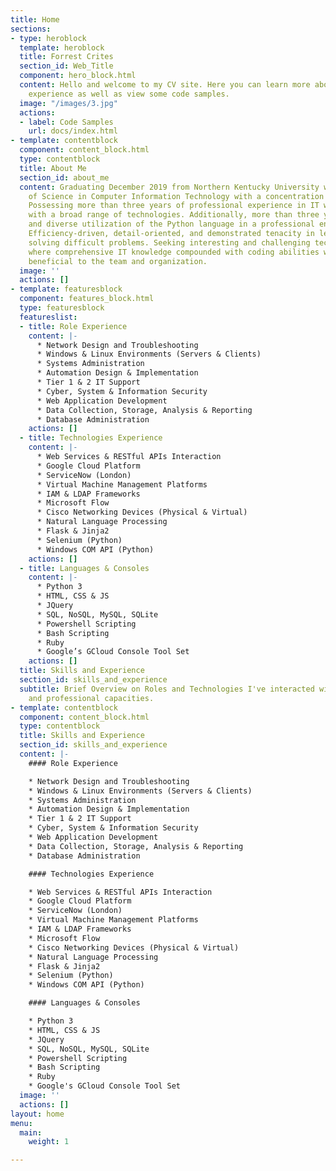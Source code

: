 ```yaml
---
title: Home
sections:
- type: heroblock
  template: heroblock
  title: Forrest Crites
  section_id: Web_Title
  component: hero_block.html
  content: Hello and welcome to my CV site. Here you can learn more about my professional
    experience as well as view some code samples.
  image: "/images/3.jpg"
  actions:
  - label: Code Samples
    url: docs/index.html
- template: contentblock
  component: content_block.html
  type: contentblock
  title: About Me
  section_id: about_me
  content: Graduating December 2019 from Northern Kentucky University with a Bachelor
    of Science in Computer Information Technology with a concentration in Cyber security.
    Possessing more than three years of professional experience in IT while interacting
    with a broad range of technologies. Additionally, more than three years of consistent
    and diverse utilization of the Python language in a professional environment.
    Efficiency-driven, detail-oriented, and demonstrated tenacity in learning and
    solving difficult problems. Seeking interesting and challenging technical prospects
    where comprehensive IT knowledge compounded with coding abilities would be greatly
    beneficial to the team and organization.
  image: ''
  actions: []
- template: featuresblock
  component: features_block.html
  type: featuresblock
  featureslist:
  - title: Role Experience
    content: |-
      * Network Design and Troubleshooting
      * Windows & Linux Environments (Servers & Clients)
      * Systems Administration
      * Automation Design & Implementation
      * Tier 1 & 2 IT Support
      * Cyber, System & Information Security
      * Web Application Development
      * Data Collection, Storage, Analysis & Reporting
      * Database Administration
    actions: []
  - title: Technologies Experience
    content: |-
      * Web Services & RESTful APIs Interaction
      * Google Cloud Platform
      * ServiceNow (London)
      * Virtual Machine Management Platforms
      * IAM & LDAP Frameworks
      * Microsoft Flow
      * Cisco Networking Devices (Physical & Virtual)
      * Natural Language Processing
      * Flask & Jinja2
      * Selenium (Python)
      * Windows COM API (Python)
    actions: []
  - title: Languages & Consoles
    content: |-
      * Python 3
      * HTML, CSS & JS
      * JQuery
      * SQL, NoSQL, MySQL, SQLite
      * Powershell Scripting
      * Bash Scripting
      * Ruby
      * Google’s GCloud Console Tool Set
    actions: []
  title: Skills and Experience
  section_id: skills_and_experience
  subtitle: Brief Overview on Roles and Technologies I've interacted with in academic
    and professional capacities.
- template: contentblock
  component: content_block.html
  type: contentblock
  title: Skills and Experience
  section_id: skills_and_experience
  content: |-
    #### Role Experience

    * Network Design and Troubleshooting
    * Windows & Linux Environments (Servers & Clients)
    * Systems Administration
    * Automation Design & Implementation
    * Tier 1 & 2 IT Support
    * Cyber, System & Information Security
    * Web Application Development
    * Data Collection, Storage, Analysis & Reporting
    * Database Administration

    #### Technologies Experience

    * Web Services & RESTful APIs Interaction
    * Google Cloud Platform
    * ServiceNow (London)
    * Virtual Machine Management Platforms
    * IAM & LDAP Frameworks
    * Microsoft Flow
    * Cisco Networking Devices (Physical & Virtual)
    * Natural Language Processing
    * Flask & Jinja2
    * Selenium (Python)
    * Windows COM API (Python)

    #### Languages & Consoles

    * Python 3
    * HTML, CSS & JS
    * JQuery
    * SQL, NoSQL, MySQL, SQLite
    * Powershell Scripting
    * Bash Scripting
    * Ruby
    * Google's GCloud Console Tool Set
  image: ''
  actions: []
layout: home
menu:
  main:
    weight: 1

---
```

